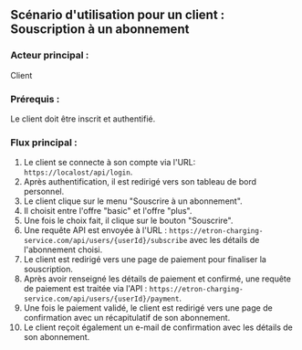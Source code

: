 

## Scénario d'utilisation pour un client : Souscription à un abonnement

### Acteur principal : 
Client

### Prérequis :
Le client doit être inscrit et authentifié.

### Flux principal :

1. Le client se connecte à son compte via l'URL: `https://localost/api/login`.
2. Après authentification, il est redirigé vers son tableau de bord personnel.
3. Le client clique sur le menu "Souscrire à un abonnement".
4. Il choisit entre l'offre "basic" et l'offre "plus".
5. Une fois le choix fait, il clique sur le bouton "Souscrire".
6. Une requête API est envoyée à l'URL : `https://etron-charging-service.com/api/users/{userId}/subscribe` avec les détails de l'abonnement choisi.
7. Le client est redirigé vers une page de paiement pour finaliser la souscription.
8. Après avoir renseigné les détails de paiement et confirmé, une requête de paiement est traitée via l'API : `https://etron-charging-service.com/api/users/{userId}/payment`.
9. Une fois le paiement validé, le client est redirigé vers une page de confirmation avec un récapitulatif de son abonnement.
10. Le client reçoit également un e-mail de confirmation avec les détails de son abonnement.

